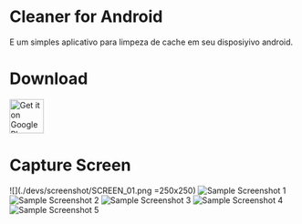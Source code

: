 # Cleaner for Android

E um simples aplicativo para limpeza de cache em seu disposiyivo android.

# Download
[<img alt="Get it on Google Play" height="60" src="./devs/images/download_now.png">](./devs/app/Cleaner_1.0.apk)

# Capture Screen
![](./devs/screenshot/SCREEN_01.png =250x250)
![Sample Screenshot 1](./devs/screenshot/SCREEN_01.png)
![Sample Screenshot 2](./devs/screenshot/SCREEN_02.png)
![Sample Screenshot 3](./devs/screenshot/SCREEN_03.png)
![Sample Screenshot 4](./devs/screenshot/SCREEN_04.png)
![Sample Screenshot 5](./devs/screenshot/SCREEN_05.png)
